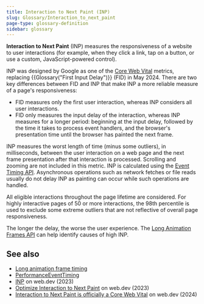 ```yaml
---
title: Interaction to Next Paint (INP)
slug: Glossary/Interaction_to_next_paint
page-type: glossary-definition
sidebar: glossary
---
```


**Interaction to Next Paint** (INP) measures the responsiveness of a website to user interactions (for example, when they click a link, tap on a button, or use a custom, JavaScript-powered control).

INP was designed by Google as one of the [Core Web Vital](https://web.dev/articles/vitals) metrics, replacing {{Glossary("First Input Delay")}} (FID) in May 2024. There are two key differences between FID and INP that make INP a more reliable measure of a page's responsiveness:

- FID measures only the first user interaction, whereas INP considers all user interactions.
- FID only measures the input delay of the interaction, whereas INP measures for a longer period: beginning at the input delay, followed by the time it takes to process event handlers, and the browser's presentation time until the browser has painted the next frame.

INP measures the worst length of time (minus some outliers), in milliseconds, between the user interaction on a web page and the next frame presentation after that interaction is processed. Scrolling and zooming are not included in this metric. INP is calculated using the [Event Timing API](/en-US/docs/Web/API/PerformanceEventTiming). Asynchronous operations such as network fetches or file reads usually do not delay INP as painting can occur while such operations are handled.

All eligible interactions throughout the page lifetime are considered. For highly interactive pages of 50 or more interactions, the 98th percentile is used to exclude some extreme outliers that are not reflective of overall page responsiveness.

The longer the delay, the worse the user experience. The [Long Animation Frames API](/en-US/docs/Web/API/Performance_API/Long_animation_frame_timing) can help identify causes of high INP.

## See also

- [Long animation frame timing](/en-US/docs/Web/API/Performance_API/Long_animation_frame_timing)
- [PerformanceEventTiming](/en-US/docs/Web/API/PerformanceEventTiming)
- [INP](https://web.dev/articles/inp) on web.dev (2023)
- [Optimize Interaction to Next Paint](https://web.dev/articles/optimize-inp) on web.dev (2023)
- [Interaction to Next Paint is officially a Core Web Vital](https://web.dev/blog/inp-cwv-launch) on web.dev (2024)

